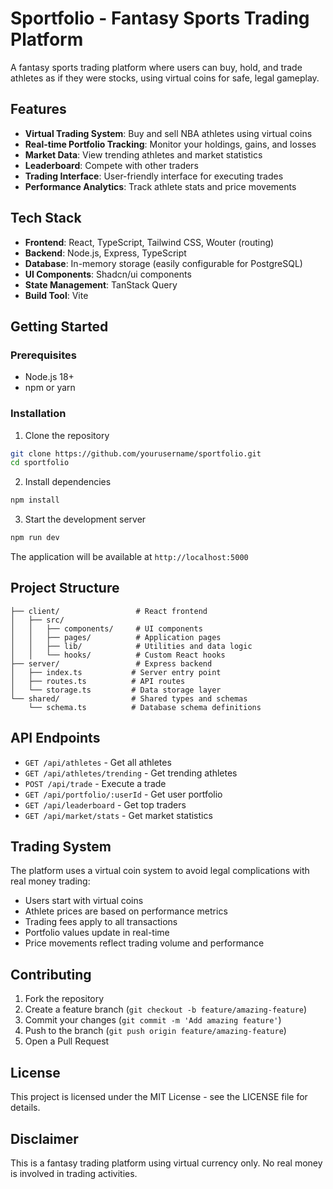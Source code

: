 # Sportfolio - Fantasy Sports Trading Platform

A fantasy sports trading platform where users can buy, hold, and trade athletes as if they were stocks, using virtual coins for safe, legal gameplay.

## Features

- **Virtual Trading System**: Buy and sell NBA athletes using virtual coins
- **Real-time Portfolio Tracking**: Monitor your holdings, gains, and losses
- **Market Data**: View trending athletes and market statistics
- **Leaderboard**: Compete with other traders
- **Trading Interface**: User-friendly interface for executing trades
- **Performance Analytics**: Track athlete stats and price movements

## Tech Stack

- **Frontend**: React, TypeScript, Tailwind CSS, Wouter (routing)
- **Backend**: Node.js, Express, TypeScript
- **Database**: In-memory storage (easily configurable for PostgreSQL)
- **UI Components**: Shadcn/ui components
- **State Management**: TanStack Query
- **Build Tool**: Vite

## Getting Started

### Prerequisites

- Node.js 18+ 
- npm or yarn

### Installation

1. Clone the repository
```bash
git clone https://github.com/yourusername/sportfolio.git
cd sportfolio
```

2. Install dependencies
```bash
npm install
```

3. Start the development server
```bash
npm run dev
```

The application will be available at `http://localhost:5000`

## Project Structure

```
├── client/                 # React frontend
│   ├── src/
│   │   ├── components/     # UI components
│   │   ├── pages/          # Application pages
│   │   ├── lib/            # Utilities and data logic
│   │   └── hooks/          # Custom React hooks
├── server/                 # Express backend
│   ├── index.ts           # Server entry point
│   ├── routes.ts          # API routes
│   └── storage.ts         # Data storage layer
└── shared/                # Shared types and schemas
    └── schema.ts          # Database schema definitions
```

## API Endpoints

- `GET /api/athletes` - Get all athletes
- `GET /api/athletes/trending` - Get trending athletes
- `POST /api/trade` - Execute a trade
- `GET /api/portfolio/:userId` - Get user portfolio
- `GET /api/leaderboard` - Get top traders
- `GET /api/market/stats` - Get market statistics

## Trading System

The platform uses a virtual coin system to avoid legal complications with real money trading:

- Users start with virtual coins
- Athlete prices are based on performance metrics
- Trading fees apply to all transactions
- Portfolio values update in real-time
- Price movements reflect trading volume and performance

## Contributing

1. Fork the repository
2. Create a feature branch (`git checkout -b feature/amazing-feature`)
3. Commit your changes (`git commit -m 'Add amazing feature'`)
4. Push to the branch (`git push origin feature/amazing-feature`)
5. Open a Pull Request

## License

This project is licensed under the MIT License - see the LICENSE file for details.

## Disclaimer

This is a fantasy trading platform using virtual currency only. No real money is involved in trading activities.